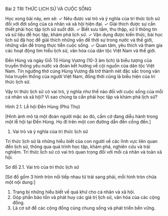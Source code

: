 Bài 2 TRI THỨC LỊCH SỬ VÀ CUỘC SỐNG

Học xong bài này, em sẽ:
✓ Nêu được vai trò và ý nghĩa của tri thức lịch sử đối với đời sống của cá nhân và xã hội hiện đại.
✓ Giải thích được sự cần thiết phải học tập lịch sử suốt đời.
✓ Biết sưu tầm, thu thập, xử lí thông tin và sử liệu để học tập, khám phá lịch sử.
✓ Vận dụng được kiến thức, bài học lịch sử đã học để giải thích những vấn đề thời sự trong nước và thế giới, những vấn đề trong thực tiễn cuộc sống.
✓ Quan tâm, yêu thích và tham gia các hoạt động tìm hiểu lịch sử, văn hóa của dân tộc Việt Nam và thế giới.

Đền Hùng và ngày Giỗ Tổ Hùng Vương (10-3 âm lịch) là biểu tượng của truyền thống yêu nước và đoàn kết hướng về cội nguồn của dân tộc Việt Nam. Tín ngưỡng thờ cúng Hùng Vương đã trở thành nét đặc sắc trong văn hóa truyền thống của người Việt Nam, đồng thời cũng là biểu hiện của tri thức lịch sử.

Vậy tri thức lịch sử có vai trò, ý nghĩa như thế nào đối với cuộc sống của mỗi cá nhân và xã hội? Vì sao chúng ta cần phải học tập và khám phá lịch sử?

Hình 2.1. Lễ hội Đền Hùng (Phú Thọ)

[Hình ảnh mô tả một đoàn người mặc áo đỏ, cầm cờ đang diễu hành trong một lễ hội tại Đền Hùng. Họ đi trên một con đường dẫn đến cổng đền.]

1. Vai trò và ý nghĩa của tri thức lịch sử

Tri thức lịch sử là những hiểu biết của con người về các lĩnh vực liên quan đến lịch sử, thông qua quá trình học tập, khám phá, nghiên cứu và trải nghiệm. Tri thức lịch sử có vai trò quan trọng đối với mỗi cá nhân và toàn xã hội.

Sơ đồ 2.1. Vai trò của tri thức lịch sử

[Sơ đồ gồm 3 hình tròn nối tiếp nhau từ trái sang phải, mỗi hình tròn chứa một nội dung:]

1. Trang bị những hiểu biết về quá khứ cho cá nhân và xã hội.
2. Góp phần bảo tồn và phát huy các giá trị lịch sử, văn hóa của các cộng đồng.
3. Là cơ sở để các cộng đồng cùng chung sống và phát triển bền vững.